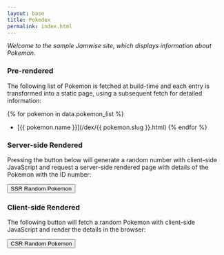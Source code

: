```yaml
---
layout: base
title: Pokedex
permalink: index.html
---
```

*Welcome to the sample Jamwise site, which displays information about Pokemon.*

### Pre-rendered

The following list of Pokemon is fetched at build-time and each entry is transformed into a static page, using a subsequent fetch for detailed information:

{% for pokemon in data.pokemon_list %}
- [{{ pokemon.name }}](/dex/{{ pokemon.slug }}.html)
{% endfor %}

### Server-side Rendered

Pressing the button below will generate a random number with client-side JavaScript and request a server-side rendered page with details of the Pokemon with the ID number:

<button id="ssr-pokemon">SSR Random Pokemon</button>

<script>
document.getElementById('ssr-pokemon').addEventListener('click', async () => {
  const id = Math.floor(Math.random() * 999) + 1;
  window.location.href = `/serverless/pokemon_details.md?id=${id}`;
});
</script>

### Client-side Rendered

The following button will fetch a random Pokemon with client-side JavaScript and render the details in the browser:

<button id="csr-pokemon">CSR Random Pokemon</button>

<div id="pokemon-details" style="display: none;">
  <h4 id="pokemon-name"></h4>
  <img id="pokemon-image" src="" alt="Client-side rendered Pokemon image">
</div>

<script>
document.getElementById('csr-pokemon').addEventListener('click', async () => {
  const id = Math.floor(Math.random() * 999) + 1;
  const response = await fetch(`/serverless/fetch_details.py?id=${id}`);
  const pokemon = await response.json();
  document.getElementById('pokemon-name').textContent = pokemon.name;
  document.getElementById('pokemon-image').src = pokemon.image;
  document.getElementById('pokemon-details').style.display = 'block';
});
</script>
